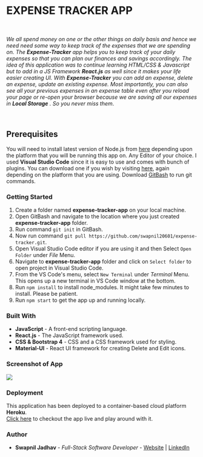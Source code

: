 # EXPENSE TRACKER APP

<br>

_We all spend money on one or the other things on daily basis and hence we need need some way to keep track of the expenses that we are spending on. The **Expense-Tracker** app helps you to keep track of your daily expenses so that you can plan our finances and savings accordingly.
The idea of this application was to continue learning HTML/CSS & Javascript but to add in a JS Framework **React.js** as well since it makes your life easier creating UI.
With **Expense-Tracker** you can add an expense, delete an expense, update an existing expense.
Most importantly, you can also see all your previous expenses in an expense table even after you reload your page or re-open your browser because we are saving all our expenses in ***Local Storage*** . So you never miss them_.

<br>

## Prerequisites

You will need to install latest version of Node.js from [here](https://nodejs.org/en/) depending upon the platform that you will be running this app on.
Any Editor of your choice. I used **Visual Studio Code** since it is easy to use and comes with bunch of plugins. You can download one if you wish by visiting [here](https://code.visualstudio.com/), again depending on the platform that you are using.
Download [GitBash](https://git-scm.com/downloads) to run git commands.

### Getting Started

1. Create a folder named **expense-tracker-app** on your local machine.
2. Open GitBash and navigate to the location where you just created **expense-tracker-app** folder.
3. Run command `git init` in GitBash.
4. Now run command `git pull https://github.com/swapnil20601/expense-tracker.git`.
5. Open Visual Studio Code editor if you are using it and then Select `Open Folder` under _File_ Menu.
6. Navigate to **expense-tracker-app** folder and click on `Select folder` to open project in Visual Studio Code.
7. From the VS Code's menu, select `New Terminal` under _Terminal_ Menu. This opens up a new terminal in VS Code window at the bottom.
8. Run `npm install` to install node_modules. It might take few minutes to install. Please be patient.
9. Run `npm start` to get the app up and running locally.

### Built With

- **JavaScript** - A front-end scripting language.
- **React.js** - The JavaScript framework used.
- **CSS & Bootstrap 4** - CSS and a CSS framework used for styling.
- **Material-UI** - React UI framework for creating Delete and Edit icons.

### Screenshot of App

<image src="src/images/screenshot.png">

### Deployment

This application has been deployed to a container-based cloud platform **Heroku**.<br />
[Click here](https://expense-tracker-swapnil.herokuapp.com/) to checkout the app live and play around with it.

### Author

- **Swapnil Jadhav** - _Full-Stack Software Developer_ - [Website](https://www.google.com/) | [LinkedIn](https://www.google.com/)

